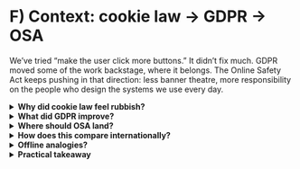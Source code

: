 # F) Context: cookie law → GDPR → OSA

We’ve tried “make the user click more buttons.” It didn’t fix much. GDPR moved some of the work backstage, where it belongs. The Online Safety Act keeps pushing in that direction: less banner theatre, more responsibility on the people who design the systems we use every day.

<details>
<summary><strong>Why did cookie law feel rubbish?</strong></summary>
It pushed the burden onto users: endless banners and dark patterns to click through, while many sites kept tracking. It delivered lots of friction and little systemic change.

Context: the UK’s “cookie law” obligations came via PECR (Privacy and Electronic Communications Regulations) implementing the EU ePrivacy Directive (early 2010s) alongside consent guidance; over time many sites implemented maximally annoying prompts rather than reducing tracking.
</details>

<details>
<summary><strong>What did GDPR improve?</strong></summary>
It forced more backend changes (lawfulness, purpose limits, data‑minimisation), gave regulators sharper teeth (fines), and created user rights (access/erasure). Still imperfect, but harder to “banner‑wash” away.

Timing: the EU’s GDPR applied from May 25, 2018, and the UK retained it as “UK GDPR” after Brexit. GDPR pushed controllers to redesign data flows, document decisions (DPIAs), and justify retention—shifting effort from user clicks to service systems.
</details>

<details>
<summary><strong>Where should OSA land?</strong></summary>
Squarely on <em>business systems</em>. The goal is not to make you click more pop‑ups, but to make services run safer designs: better defaults for kids, real reporting and appeals, and age checks that don’t hoard data.

That’s why Ofcom’s codes are method‑agnostic but outcome‑focused (robustness, reliability, fairness), and why the law empowers auditing rather than “make every adult show ID” edicts (see [gov.uk OSA explainer](https://www.gov.uk/government/publications/online-safety-act-explainer/online-safety-act-explainer) and Ofcom’s [children’s codes](https://www.ofcom.org.uk/online-safety/illegal-and-harmful-content/statement-protecting-children-from-harms-online)).
</details>

<details>
<summary><strong>How does this compare internationally?</strong></summary>
The EU’s <strong>Digital Services Act (DSA)</strong> pushes platforms to assess and mitigate risks, adds data access for vetted researchers, and strengthens transparency (fully enforced across 2024). The US debate around the <strong>Kids Online Safety Act (KOSA)</strong> emphasises design duties and age‑assurance but faces constitutional challenges and a patchwork of state approaches.

The direction is similar: less banner friction, more systemic obligations. The UK’s OSA is part of that shift—child safety and illegal harms up front, transparency and audits on the back end. See comparisons that outline differences and overlaps: [Slaughter and May—EU DSA vs UK OSA](https://www.slaughterandmay.com/insights/new-insights/the-eu-s-digital-services-act-and-uk-online-safety-act-where-are-we-now/), [Bristows—OSA vs DSA](https://inquisitiveminds.bristows.com/post/102k72j/uk-osa-vs-eu-dsa-whats-the-difference), and Ofcom’s [roadmap to regulation](https://www.ofcom.org.uk/online-safety/illegal-and-harmful-content/roadmap-to-regulation).
</details>

<details>
<summary><strong>Offline analogies?</strong></summary>
Seatbelts, food hygiene, workplace safety: rules target the people who design and operate the systems, not the end user who has the least control.

That framing helps: you shouldn’t have to do all the work to be safe online. The obligations sit primarily with the services.
</details>

<details>
<summary><strong>Practical takeaway</strong></summary>
If a platform makes you jump through hoops, that’s usually an implementation choice. Ask for privacy‑preserving options (deletion, non‑ID routes). The law doesn’t require making your life harder; it requires the service to take responsibility . See [gov.uk OSA explainer](https://www.gov.uk/government/publications/online-safety-act-explainer/online-safety-act-explainer).
</details>

